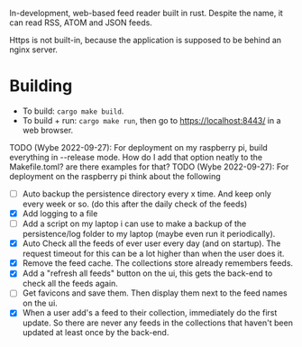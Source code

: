 In-development, web-based feed reader built in rust. Despite the name, it can read RSS, ATOM and JSON feeds.

Https is not built-in, because the application is supposed to be behind an nginx server.

# Building
- To build: `cargo make build`.
- To build + run: `cargo make run`, then go to [https://localhost:8443/](https://localhost:8443/) in a web browser.


TODO (Wybe 2022-09-27): For deployment on my raspberry pi, build everything in --release mode. How do I add that option neatly to the Makefile.toml? are there examples for that?
TODO (Wybe 2022-09-27): For deployment on the raspberry pi think about the following
  - [ ] Auto backup the persistence directory every x time. And keep only every week or so. (do this after the daily check of the feeds)
  - [X] Add logging to a file
  - [ ] Add a script on my laptop i can use to make a backup of the persistence/log folder to my laptop (maybe even run it periodically).
  - [x] Auto Check all the feeds of ever user every day (and on startup). The request timeout for this can be a lot higher than when the user does it.
  - [x] Remove the feed cache. The collections store already remembers feeds.
  - [x] Add a "refresh all feeds" button on the ui, this gets the back-end to check all the feeds again.
  - [ ] Get favicons and save them. Then display them next to the feed names on the ui.
  - [x] When a user add's a feed to their collection, immediately do the first update. So there are never any feeds in the collections that haven't been updated at least once by the back-end.